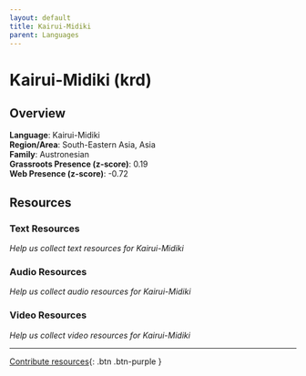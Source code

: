 ```yaml
---
layout: default
title: Kairui-Midiki
parent: Languages
---
```


# Kairui-Midiki (krd)

## Overview

**Language**: Kairui-Midiki  
**Region/Area**: South-Eastern Asia, Asia  
**Family**: Austronesian  
**Grassroots Presence (z-score)**: 0.19  
**Web Presence (z-score)**: -0.72  

## Resources

### Text Resources
*Help us collect text resources for Kairui-Midiki*

### Audio Resources
*Help us collect audio resources for Kairui-Midiki*

### Video Resources
*Help us collect video resources for Kairui-Midiki*

---

[Contribute resources](https://forms.office.com/e/1SfLJx3u1r){: .btn .btn-purple }
